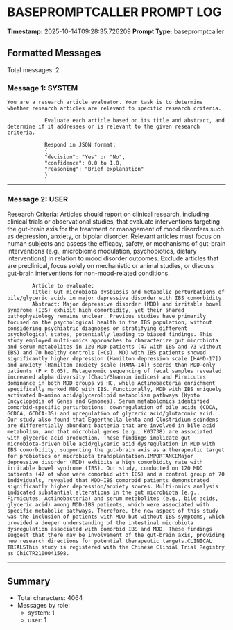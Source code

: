 # BASEPROMPTCALLER PROMPT LOG
**Timestamp:** 2025-10-14T09:28:35.726209
**Prompt Type:** basepromptcaller

## Formatted Messages
Total messages: 2

### Message 1: SYSTEM

```
You are a research article evaluator. Your task is to determine whether research articles are relevant to specific research criteria.

            Evaluate each article based on its title and abstract, and determine if it addresses or is relevant to the given research criteria.

            Respond in JSON format:
            {
            "decision": "Yes" or "No",
            "confidence": 0.0 to 1.0,
            "reasoning": "Brief explanation"
            }
```

---

### Message 2: USER

Research Criteria: Articles should report on clinical research, including clinical trials or observational studies, that evaluate interventions targeting the gut-brain axis for the treatment or management of mood disorders such as depression, anxiety, or bipolar disorder. Relevant articles must focus on human subjects and assess the efficacy, safety, or mechanisms of gut-brain interventions (e.g., microbiome modulation, psychobiotics, dietary interventions) in relation to mood disorder outcomes. Exclude articles that are preclinical, focus solely on mechanistic or animal studies, or discuss gut-brain interventions for non-mood-related conditions.

            Article to evaluate:
            Title: Gut microbiota dysbiosis and metabolic perturbations of bile/glyceric acids in major depressive disorder with IBS comorbidity.
            Abstract: Major depressive disorder (MDD) and irritable bowel syndrome (IBS) exhibit high comorbidity, yet their shared pathophysiology remains unclear. Previous studies have primarily focused on the psychological health in the IBS population, without considering psychiatric diagnoses or stratifying different psychological states, potentially leading to biased findings. This study employed multi-omics approaches to characterize gut microbiota and serum metabolites in 120 MDD patients (47 with IBS and 73 without IBS) and 70 healthy controls (HCs). MDD with IBS patients showed significantly higher depression (Hamilton depression scale [HAMD-17]) and anxiety (Hamilton anxiety scale [HAMA-14]) scores than MDD-only patients (P < 0.05). Metagenomic sequencing of fecal samples revealed increased alpha diversity (Chao1/Shannon indices) and Firmicutes dominance in both MDD groups vs HC, while Actinobacteria enrichment specifically marked MDD with IBS. Functionally, MDD with IBS uniquely activated D-amino acid/glycerolipid metabolism pathways (Kyoto Encyclopedia of Genes and Genomes). Serum metabolomics identified comorbid-specific perturbations: downregulation of bile acids (CDCA, GCDCA, GCDCA-3S) and upregulation of glyceric acid/glutaconic acid. Our study also found that Eggerthella lenta and Clostridium scindens are differentially abundant bacteria that are involved in bile acid metabolism, and that microbial genes (e.g., K03738) are associated with glyceric acid production. These findings implicate gut microbiota-driven bile acid/glyceric acid dysregulation in MDD with IBS comorbidity, supporting the gut-brain axis as a therapeutic target for probiotics or microbiota transplantation.IMPORTANCEMajor depressive disorder (MDD) exhibits a high comorbidity rate with irritable bowel syndrome (IBS). Our study, conducted on 120 MDD patients (47 of whom were comorbid with IBS) and a control group of 70 individuals, revealed that MDD-IBS comorbid patients demonstrated significantly higher depression/anxiety scores. Multi-omics analysis indicated substantial alterations in the gut microbiota (e.g., Firmicutes, Actinobacteria) and serum metabolites (e.g., bile acids, glyceric acid) among MDD-IBS patients, which were associated with specific metabolic pathways. Therefore, the new aspect of this study was the inclusion of patients with MDD but without IBS symptoms, which provided a deeper understanding of the intestinal microbiota dysregulation associated with comorbid IBS and MDD. These findings suggest that there may be involvement of the gut-brain axis, providing new research directions for potential therapeutic targets.CLINICAL TRIALSThis study is registered with the Chinese Clinial Trial Registry as ChiCTR2100041598.

---

## Summary
- Total characters: 4064
- Messages by role:
  - system: 1
  - user: 1